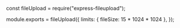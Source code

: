 const fileUpload = require("express-fileupload");

module.exports = fileUpload({
	limits: { fileSize: 15 * 1024 * 1024 },
});
